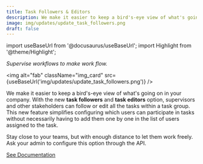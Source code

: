 ```yaml
---
title: Task Followers & Editors
description: We make it easier to keep a bird's-eye view of what's going on in your company. With the new task followers and task editors option, supervisors and other stakeholders can follow or edit all the tasks within a task group. This new feature simplifies configuring which users can participate in tasks without necessarily having to add them one by one in the list of users assigned to the task. Stay close to your teams, but with enough distance to let them work freely. Ask your admin to configure this option through the API.
image: img/updates/update_task_followers.png
draft: false
---
```


import useBaseUrl from '@docusaurus/useBaseUrl'; 
import Highlight from '@theme/Highlight';

<div className="align-center">
<div className="card">
<div className="card__header">

<span className="hero__subtitle"><em>

Supervise workflows to make work flow.

</em></span>

</div>
<div className="card__image">

<img alt="fab" className="img_card" src={useBaseUrl('img/updates/update_task_followers.png')} />
<br/>

</div>
<div className="card__body">

We make it easier to keep a bird's-eye view of what's going on in your company. With the new **task followers** and **task editors** option, supervisors and other stakeholders can follow or edit all the tasks within a task group. This new feature simplifies configuring which users can participate in tasks without necessarily having to add them one by one in the list of users assigned to the task. 

Stay close to your teams, but with enough distance to let them work freely. Ask your admin to configure this option through the API.
</div>
<div className="card__footer text-center align-padding-center">

<a className="button button--info button--block" href="/docs/documentation/api/tasks/tasks#task-permissions-for-unassociated-users">See Documentation</a>
<br/>

</div>
</div>
</div>
